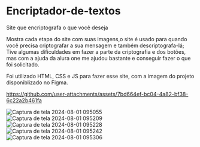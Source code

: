# Encriptador-de-textos
Site que encriptografa o que você deseja

Mostra cada etapa do site com suas imagens,o site é usado para quando você precisa criptografar a sua mensagem e também descriptografa-lá; Tive algumas dificuldades em fazer a parte da criptografia e dos botões, mas com a ajuda da alura one me ajudou bastante e conseguir fazer o que foi solicitado.

Foi utilizado HTML, CSS e JS para fazer esse site, com a imagem do projeto disponiblizado no Figma.


https://github.com/user-attachments/assets/7bd664ef-bc04-4a82-bf38-6c22a2b461fa

![Captura de tela 2024-08-01 095055](https://github.com/user-attachments/assets/baca22fc-eb53-4654-93ee-52b2bf13c15e)
![Captura de tela 2024-08-01 095209](https://github.com/user-attachments/assets/5199297f-d3cd-4e8e-86ee-b55b4464fe45)
![Captura de tela 2024-08-01 095228](https://github.com/user-attachments/assets/bba2d1b2-4ac2-4473-9896-0d614c08c2fd)
![Captura de tela 2024-08-01 095242](https://github.com/user-attachments/assets/c301c271-5d08-4693-9e8f-d5dae90a7386)
![Captura de tela 2024-08-01 095306](https://github.com/user-attachments/assets/24bf9f98-18a9-4575-ada5-51728474dc24)

